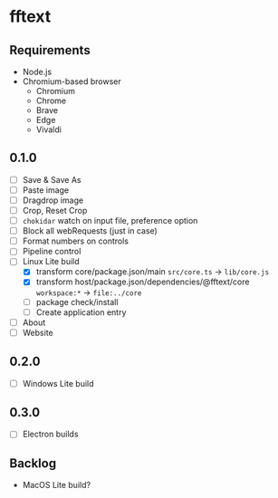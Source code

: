 # fftext

## Requirements

- Node.js
- Chromium-based browser
  - Chromium
  - Chrome
  - Brave
  - Edge
  - Vivaldi

## 0.1.0

- [ ] Save & Save As
- [ ] Paste image
- [ ] Dragdrop image
- [ ] Crop, Reset Crop
- [ ] `chokidar` watch on input file, preference option
- [ ] Block all webRequests (just in case)
- [ ] Format numbers on controls
- [ ] Pipeline control
- [ ] Linux Lite build
  - [x] transform core/package.json/main `src/core.ts` -> `lib/core.js`
  - [x] transform host/package.json/dependencies/@fftext/core `workspace:*` -> `file:../core`
  - [ ] package check/install
  - [ ] Create application entry
- [ ] About
- [ ] Website

## 0.2.0

- [ ] Windows Lite build

## 0.3.0

- [ ] Electron builds

## Backlog

- MacOS Lite build?
